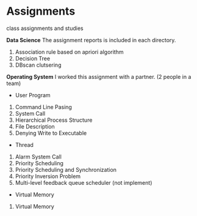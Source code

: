 # Assignments
class assignments and studies

**Data Science**
The assignment reports is included in each directory. 
1. Association rule based on apriori algorithm
2. Decision Tree
3. DBscan clutsering

**Operating System**
I worked this assignment with a partner. (2 people in a team)
- User Program
 1. Command Line Pasing
 2. System Call
 3. Hierarchical Process Structure
 4. File Description
 5. Denying Write to Executable
  
- Thread
 1. Alarm System Call
 2. Priority Scheduling
 3. Priority Scheduling and Synchronization
 4. Priority Inversion Problem
 5. Multi-level feedback queue scheduler (not implement)
  
- Virtual Memory
 1. Virtual Memory
